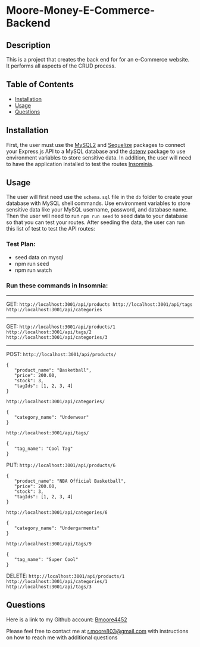 # Moore-Money-E-Commerce-Backend

## Description

This is a project that creates the back end for for an e-Commerce website. It performs all aspects of the CRUD process.

## Table of Contents

- [Installation](#installation)
- [Usage](#usage)
- [Questions](#questions)

## Installation

First, the user must use the [MySQL2](https://www.npmjs.com/package/mysql2) and [Sequelize](https://www.npmjs.com/package/sequelize) packages to connect your Express.js API to a MySQL database and the [dotenv](https://www.npmjs.com/package/dotenv) package to use environment variables to store sensitive data. In addition, the user will need to have the application installed to test the routes [Insominia](https://insomnia.rest/).

## Usage

The user will first need use the `schema.sql` file in the `db` folder to create your database with MySQL shell commands. Use environment variables to store sensitive data like your MySQL username, password, and database name. Then the user will need to run `npm run seed` to seed data to your database so that you can test your routes. After seeding the data, the user can run this list of test to test the API routes:

### Test Plan:

- seed data on mysql
- npm run seed
- npm run watch

### Run these commands in Insomnia:

---

GET:
`http://localhost:3001/api/products
http://localhost:3001/api/tags
http://localhost:3001/api/categories`

---

GET:
`http://localhost:3001/api/products/1
http://localhost:3001/api/tags/2
http://localhost:3001/api/categories/3`

---

POST:
`http://localhost:3001/api/products/`

```
{
   "product_name": "Basketball",
   "price": 200.00,
   "stock": 3,
   "tagIds": [1, 2, 3, 4]
}
```

`http://localhost:3001/api/categories/`

```
{
   "category_name": "Underwear"
}
```

`http://localhost:3001/api/tags/`

```
{
   "tag_name": "Cool Tag"
}
```

PUT:
`http://localhost:3001/api/products/6`

```
{
   "product_name": "NBA Official Basketball",
   "price": 200.00,
   "stock": 3,
   "tagIds": [1, 2, 3, 4]
}
```

`http://localhost:3001/api/categories/6`

```
{
   "category_name": "Undergarments"
}
```

`http://localhost:3001/api/tags/9`

```
{
   "tag_name": "Super Cool"
}
```

DELETE:
`http://localhost:3001/api/products/1
http://localhost:3001/api/categories/1
http://localhost:3001/api/tags/3`

## Questions

Here is a link to my Github account:
[Bmoore4452](https://github.com/Bmoore4452)

Please feel free to contact me at r.moore803@gmail.com with instructions on how to reach me with additional questions
